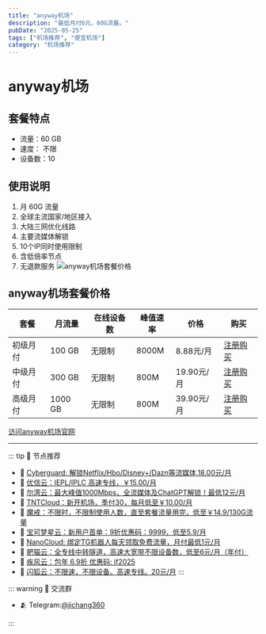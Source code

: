 ```yaml
---
title: "anyway机场"
description: "最低月付6元，60G流量。"
pubDate: "2025-05-25"
tags: ["机场推荐", "便宜机场"]
category: "机场推荐"
---
```

# anyway机场
    
## 套餐特点
- 流量：60 GB
- 速度： 不限
- 设备数：10
## 使用说明
1. 月 60G 流量
2. 全球主流国家/地区接入
3. 大陆三网优化线路
4. 主要流媒体解锁
5. 10个IP同时使用限制
6. 含低倍率节点
7. 无退款服务
![anyway机场套餐价格](/assets/anyway.webp "anyway机场套餐价格")
## anyway机场套餐价格
| 套餐 | 月流量 | 在线设备数 | 峰值速率 | 价格 | 购买 |
| --- | --- | --- | --- | --- | --- |
| 初级月付 | 100 GB | 无限制 | 8000M | 8.88元/月 | [注册购买](https://www.anyway.best/#/register?code=NM9asaGL) |
| 中级月付 | 300 GB | 无限制 | 800M | 19.90元/月 | [注册购买](https://www.anyway.best/#/register?code=NM9asaGL) |
| 高级月付 | 1000 GB | 无限制 | 800M | 39.90元/月 |  [注册购买](https://www.anyway.best/#/register?code=NM9asaGL) |
[访问anyway机场官网](https://www.anyway.best/#/register?code=NM9asaGL)

---


::: tip 🎉 节点推荐
- 🚀 [Cyberguard: 解锁Netflix/Hbo/Disney+/Dazn等流媒体,18.00元/月](https://www.cyberguard.best/#/register?code=XsreC0T5)<br>
- 🚀 [优信云：IEPL/IPLC 高速专线，￥15.00/月](https://www.优信云.com/#/register?code=JRtE5uIV)<br>
- 🚀 [尔湾云：最大峰值1000Mbps，全流媒体及ChatGPT解锁！最低12元/月](https://erwan6.net/auth/register?code=BoObCd)<br>
- 🚀 [TNTCloud：新开机场，季付30，每月低至￥10.00/月](https://haibing822.tntvipaff.cc/#/register?code=GtjJVgml)<br>
- 🚀 [魔戒：不限时，不限制使用人数，直至套餐流量用完，低至￥14.9/130G流量](https://mojie.app/#/register?code=sSdtPtLo)<br>
- 🚀 [宝可梦星云：新用户首单：9折优惠码：9999，低至5.9/月 ](https://love.521pokemon.com/register?code=56ERkkxp)<br>
- 🚀 [NanoCloud: 绑定TG机器人每天领取免费流量，月付最低1元/月](https://edu.uodoo.bid/auth/register?code=JMiOQDHf)<br>
- 🚀 [肥猫云：全专线中转隧道，高速大宽带不限设备数，低至6元/月（年付）](https://fchb1188.fcvipaff.cc/register?aff=X1vZd2wf)<br>
- 🚀 [疾风云：包年 6.9折 优惠码: jf2025](https://homes.tr25.cn?code=ReCm)<br>
- 🚀 [闪狐云：不限速，不限设备。高速专线。20元/月](https://inv02.ffaff.cc/register?aff=WQApz2pv)
:::

::: warning  💬 交流群

- 🫂 Telegram:[@jichang360](https://t.me/jichang360)

:::